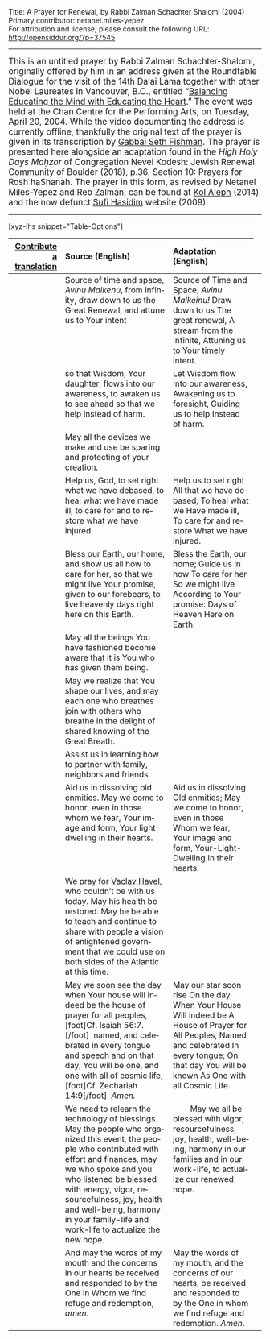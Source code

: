 <html>
<head></head>
<body>
Title: A Prayer for Renewal, by Rabbi Zalman Schachter Shalomi (2004)<br />
Primary contributor: netanel.miles-yepez<br />
For attribution and license, please consult the following URL: <a href="http://opensiddur.org/?p=37545">http://opensiddur.org/?p=37545</a>
<p />
<hr />

<div class="english" lang="en" style="font-size: 1.2em;">
This is an untitled prayer by Rabbi Zalman Schachter-Shalomi, originally offered by him in an address given at the Roundtable Dialogue for the visit of the 14th Dalai Lama together with other Nobel Laureates in Vancouver, B.C., entitled “<a href="https://dalailamacenter.org/conference/session/roundtable-discussion-balancing-educating-mind-educating-heart">Balancing Educating the Mind with Educating the Heart</a>.” The event was held at the Chan Centre for the Performing Arts, on Tuesday, April 20, 2004. While the video documenting the address is currently offline, thankfully the original text of the prayer is given in its transcription by <a href="https://www.jewishrenewalhasidus.org/four-vital-questions/">Gabbai Seth Fishman</a>. The prayer is presented here alongside an adaptation found in the <em>High Holy Days Maḥzor</em> of Congregation Nevei Kodesh: Jewish Renewal Community of Boulder (2018), p.36, Section 10: Prayers for Rosh haShanah. The prayer in this form, as revised by Netanel Miles-Yepez and Reb Zalman, can be found at <a href="https://kolaleph.org/2014/08/20/the-emerging-cosmology/">Kol Aleph</a> (2014) and the now defunct <a href="http://web.archive.org/web/20090226054644/http://sufi-hasidim.org/id10.html">Sufi Hasidim</a> website (2009).
</div>

<hr />

[xyz-ihs snippet="Table-Options"]<table style="margin-left: auto; margin-right: auto;" class="draggable">
<thead><tr><th id="x" style="text-align: right;"><a href="/translate/" target="_blank" rel="noopener">Contribute a translation</a></th><th style="text-align: left;">Source (English)</th><th style="text-align: left;">Adaptation (English)</th></tr></thead>
<tbody>
<tr><td style="vertical-align:top;">
<div class="liturgy" lang="he">

</span></div></td>

<td style="vertical-align:top;">
<div class="english" lang="en">
Source of time and space, <em>Avinu Malkenu</em>,
from infinity, 
draw down to us 
the Great Renewal,
and attune us 
to Your intent
</div></td>

<td style="vertical-align:top;">
<div class="english" lang="en">
Source of Time and Space, <em>Avinu Malkeinu!</em>
Draw down to us
The great renewal,
A stream from the Infinite,
Attuning us to
Your timely intent.
</div></td></tr>


<tr><td style="vertical-align:top;">
<div class="liturgy" lang="he">

</span></div></td>

<td style="vertical-align:top;">
<div class="english" lang="en">
so that Wisdom, Your daughter,
flows into our awareness,
to awaken us to see ahead
so that we help 
instead of harm.
</div></td>

<td style="vertical-align:top;">
<div class="english" lang="en">
Let Wisdom flow
Into our awareness,
Awakening us to foresight,
Guiding us to help
Instead of harm.
</div></td></tr>


<tr><td style="vertical-align:top;">
<div class="liturgy" lang="he">

</span></div></td>

<td style="vertical-align:top;">
<div class="english" lang="en">
May all the devices we make and use
be sparing and protecting of your creation.
</div></td>

<td style="vertical-align:top;">
<div class="english" lang="en">

</div></td>

<td style="vertical-align:top;">
<div class="english" lang="en">

</div></td></tr>


<tr><td style="vertical-align:top;">
<div class="liturgy" lang="he">

</span></div></td>

<td style="vertical-align:top;">
<div class="english" lang="en">
Help us, God, to set right 
what we have debased,
to heal what we 
have made ill,
to care for and to restore 
what we have injured.
</div></td>

<td style="vertical-align:top;">
<div class="english" lang="en">
Help us to set right
All that we have debased,
To heal what we
Have made ill,
To care for and restore
What we have injured.
</div></td></tr>


<tr><td style="vertical-align:top;">
<div class="liturgy" lang="he">

</span></div></td>

<td style="vertical-align:top;">
<div class="english" lang="en">
Bless our Earth, our home,
and show us all how 
to care for her,
so that we might live 
Your promise,
given to our forebears,
to live heavenly days 
right here on this Earth.
</div></td>

<td style="vertical-align:top;">
<div class="english" lang="en">
Bless the Earth, our home;
Guide us in how
To care for her
So we might live
According to
Your promise:
Days of Heaven
Here on Earth.
</div></td></tr>


<tr><td style="vertical-align:top;">
<div class="liturgy" lang="he">

</span></div></td>

<td style="vertical-align:top;">
<div class="english" lang="en">
May all the beings You have fashioned
become aware that it is You who has given them being.
</div></td>

<td style="vertical-align:top;">
<div class="english" lang="en">

</div></td>

<td style="vertical-align:top;">
<div class="english" lang="en">

</div></td></tr>


<tr><td style="vertical-align:top;">
<div class="liturgy" lang="he">

</span></div></td>

<td style="vertical-align:top;">
<div class="english" lang="en">
May we realize that You shape our lives,
and may each one who breathes
join with others who breathe
in the delight of shared knowing of the Great Breath.
</div></td>

<td style="vertical-align:top;">
<div class="english" lang="en">

</div></td>

<td style="vertical-align:top;">
<div class="english" lang="en">

</div></td></tr>


<tr><td style="vertical-align:top;">
<div class="liturgy" lang="he">

</span></div></td>

<td style="vertical-align:top;">
<div class="english" lang="en">
Assist us in learning how to partner
with family, neighbors and friends.
</div></td>

<td style="vertical-align:top;">
<div class="english" lang="en">

</div></td>

<td style="vertical-align:top;">
<div class="english" lang="en">

</div></td></tr>


<tr><td style="vertical-align:top;">
<div class="liturgy" lang="he">

</span></div></td>

<td style="vertical-align:top;">
<div class="english" lang="en">
Aid us in dissolving 
old enmities.
May we come to honor,
even in those 
whom we fear,
Your image and form,
Your light dwelling 
in their hearts.
</div></td>

<td style="vertical-align:top;">
<div class="english" lang="en">
Aid us in dissolving
Old enmities;
May we come to honor,
Even in those
Whom we fear,
Your image and form,
Your-Light-Dwelling
In their hearts.
</div></td></tr>


<tr><td style="vertical-align:top;">
<div class="liturgy" lang="he">

</span></div></td>

<td style="vertical-align:top;">
<div class="english" lang="en">
We pray for <a href="https://en.wikipedia.org/wiki/Václav_Havel">Vaclav Havel</a>,
who couldn’t be with us today.
May his health be restored.
May he be able to teach
and continue to share with people
a vision of enlightened government
that we could use on both sides of the Atlantic at this time.
</div></td>

<td style="vertical-align:top;">
<div class="english" lang="en">

</div></td>

<td style="vertical-align:top;">
<div class="english" lang="en">

</div></td></tr>


<tr><td style="vertical-align:top;">
<div class="liturgy" lang="he">

</span></div></td>

<td style="vertical-align:top;">
<div class="english" lang="en">
May we soon see 
the day 
when Your house
will indeed be 
the house of prayer for all peoples,[foot]Cf. Isaiah 56:7.[/foot]&nbsp;
named, and celebrated 
in every tongue and speech 
and on that day,
You will be one, 
and one with all of cosmic life,[foot]Cf. Zechariah 14:9[/foot]&nbsp;
<em>Amen<em>.
</div></td>

<td style="vertical-align:top;">
<div class="english" lang="en">
May our star soon rise
On the day
When Your House
Will indeed be
A House of Prayer for All Peoples,
Named and celebrated
In every tongue;
On that day
You will be known
As One with all Cosmic Life.
</div></td></tr>


<tr><td style="vertical-align:top;">
<div class="liturgy" lang="he">

</span></div></td>

<td style="vertical-align:top;">
<div class="english" lang="en">
We need to relearn the technology of blessings.
May the people who organized this event,
the people who contributed with effort and finances,
may we who spoke and you who listened
be blessed with energy, vigor,
resourcefulness, 
joy,
health 
and well-being,
harmony in your family-life and work-life
to actualize the new hope.
</div></td>

<td style="vertical-align:top;">
<div class="english" lang="en">
&nbsp;
&nbsp;
&nbsp;
&nbsp;
May we all be blessed with vigor, 
resourcefulness, 
joy, 
health, 
well-being,
harmony in our families and in our work-life, 
to actualize our renewed hope.
</div></td></tr>


<tr><td style="vertical-align:top;">
<div class="liturgy" lang="he">

</span></div></td>

<td style="vertical-align:top;">
<div class="english" lang="en">
And may the words of my mouth
and the concerns in our hearts
be received and responded to
by the One in Whom we find refuge and redemption,
<em>amen</em>.
</div></td>

<td style="vertical-align:top;">
<div class="english" lang="en">
May the words of my mouth, 
and the concerns of our hearts, 
be received and responded to 
by the One in whom we find refuge and redemption.
<em>Amen</em>.  
</div></td></tr>
</tbody></table>

&nbsp;

</body>
</html>